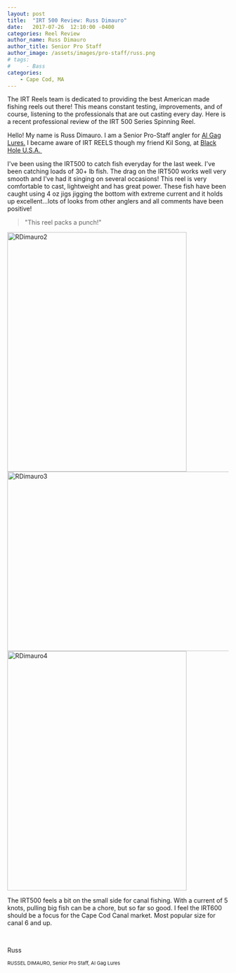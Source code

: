 ```yaml
---
layout: post
title:  "IRT 500 Review: Russ Dimauro"
date:   2017-07-26  12:10:00 -0400
categories: Reel Review
author_name: Russ Dimauro
author_title: Senior Pro Staff
author_image: /assets/images/pro-staff/russ.png
# tags: 
#     - Bass
categories:
    - Cape Cod, MA
---
```


The IRT Reels team is dedicated to providing the best American made fishing reels out there! This means constant testing, improvements, and of course, listening to the professionals that are out casting every day. Here is a recent professional review of the IRT 500 Series Spinning Reel.

Hello! My name is Russ Dimauro. I am a Senior Pro-Staff angler for <a href="https://www.algagsfishinglures.com/">Al Gag Lures.</a> I became aware of IRT REELS though my friend Kil Song, at <a href="http://www.jignpop.com/">Black Hole U.S.A. </a>

I've been using the IRT500 to catch fish everyday for the last week. I've been catching loads of 30+ lb fish. The drag on the IRT500 works well very smooth and I've had it singing on several occasions! This reel is very comfortable to cast, lightweight and has great power. These fish have been caught using 4 oz jigs jigging the bottom with extreme current and it holds up excellent...lots of looks from other anglers and all comments have been positive!

> "This reel packs a punch!"

<img class="size-full wp-image-3803 aligncenter" src="https://www.innovativereeltechnologies.com/wp-content/uploads/2017/07/RDimauro2.jpg" alt="RDimauro2" width="408" height="544" />

<img class="aligncenter size-full wp-image-3806" src="https://www.innovativereeltechnologies.com/wp-content/uploads/2017/07/RDimauro3.jpg" alt="RDimauro3" width="544" height="408" />

<img class="aligncenter size-full wp-image-3807" src="https://www.innovativereeltechnologies.com/wp-content/uploads/2017/07/RDimauro4.jpg" alt="RDimauro4" width="408" height="544" />

The IRT500 feels a bit on the small side for canal fishing. With a current of 5 knots, pulling big fish can be a chore, but so far so good. I feel the IRT600 should be a focus for the Cape Cod Canal market. Most popular size for canal 6 and up.

&nbsp;

Russ



<span style="font-size: 11px;">RUSSEL DIMAURO, Senior Pro Staff, Al Gag Lures</span>
